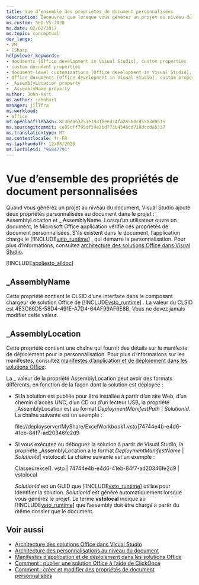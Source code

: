 ```yaml
---
title: Vue d’ensemble des propriétés de document personnalisées
description: Découvrez que lorsque vous générez un projet au niveau du document, Visual Studio ajoute deux propriétés personnalisées au document dans le projet.
ms.custom: SEO-VS-2020
ms.date: 02/02/2017
ms.topic: conceptual
dev_langs:
- VB
- CSharp
helpviewer_keywords:
- documents [Office development in Visual Studio], custom properties
- custom document properties
- document-level customizations [Office development in Visual Studio], custom properties
- Office documents [Office development in Visual Studio], custom properties
- _AssemblyLocation property
- _AssemblyName property
author: John-Hart
ms.author: johnhart
manager: jillfra
ms.workload:
- office
ms.openlocfilehash: 8c30e0b3253e19316eed24fa26500cd55a3dd515
ms.sourcegitcommit: ce85cff795df29e2bd773b4346cd718dccda5337
ms.translationtype: MT
ms.contentlocale: fr-FR
ms.lasthandoff: 12/08/2020
ms.locfileid: "96847791"
---
```

# <a name="custom-document-properties-overview"></a>Vue d’ensemble des propriétés de document personnalisées

Quand vous générez un projet au niveau du document, Visual Studio ajoute deux propriétés personnalisées au document dans le projet : \_ AssemblyLocation et \_ AssemblyName. Lorsqu’un utilisateur ouvre un document, le Microsoft Office application vérifie ces propriétés de document personnalisées. S’ils existent dans le document, l’application charge le [!INCLUDE[vsto_runtime](../vsto/includes/vsto-runtime-md.md)] , qui démarre la personnalisation. Pour plus d’informations, consultez [architecture des solutions Office dans Visual Studio](../vsto/architecture-of-office-solutions-in-visual-studio.md).

 [!INCLUDE[appliesto_alldoc](../vsto/includes/appliesto-alldoc-md.md)]

## <a name="_assemblyname"></a>\_AssemblyName

Cette propriété contient le CLSID d’une interface dans le composant chargeur de solution Office de [!INCLUDE[vsto_runtime](../vsto/includes/vsto-runtime-md.md)] . La valeur du CLSID est 4E3C66D5-58D4-491E-A7D4-64AF99AF6E8B. Vous ne devez jamais modifier cette valeur.

## <a name="_assemblylocation"></a>\_AssemblyLocation

Cette propriété contient une chaîne qui fournit des détails sur le manifeste de déploiement pour la personnalisation. Pour plus d’informations sur les manifestes, consultez [manifestes d’application et de déploiement dans les solutions Office](../vsto/application-and-deployment-manifests-in-office-solutions.md).

 La \_ valeur de la propriété AssemblyLocation peut avoir des formats différents, en fonction de la façon dont la solution est déployée :

- Si la solution est publiée pour être installée à partir d’un site Web, d’un chemin d’accès UNC, d’un CD ou d’un lecteur USB, la propriété _AssemblyLocation est au format *DeploymentManifestPath* | *SolutionId*. La chaîne suivante est un exemple :

     file://deployserver/MyShare/ExcelWorkbook1.vsto|74744e4b-e4d6-41eb-84f7-ad20346fe2d9

- Si vous exécutez ou déboguez la solution à partir de Visual Studio, la propriété _AssemblyLocation a le format *DeploymentManifestName* | *SolutionId*| vstolocal. La chaîne suivante est un exemple :

     Classeurexcel1. vsto | 74744e4b-e4d6-41eb-84f7-ad20346fe2d9 | vstolocal

  *SolutionId* est un GUID que [!INCLUDE[vsto_runtime](../vsto/includes/vsto-runtime-md.md)] utilise pour identifier la solution. *SolutionId* est généré automatiquement lorsque vous générez le projet. Le terme **vstolocal** indique au [!INCLUDE[vsto_runtime](../vsto/includes/vsto-runtime-md.md)] que l’assembly doit être chargé à partir du même dossier que le document.

## <a name="see-also"></a>Voir aussi

- [Architecture des solutions Office dans Visual Studio](../vsto/architecture-of-office-solutions-in-visual-studio.md)
- [Architecture des personnalisations au niveau du document](../vsto/architecture-of-document-level-customizations.md)
- [Manifestes d’application et de déploiement dans les solutions Office](../vsto/application-and-deployment-manifests-in-office-solutions.md)
- [Comment : publier une solution Office à l’aide de ClickOnce](/previous-versions/bb386095(v=vs.110))
- [Comment : créer et modifier des propriétés de document personnalisées](../vsto/how-to-create-and-modify-custom-document-properties.md)